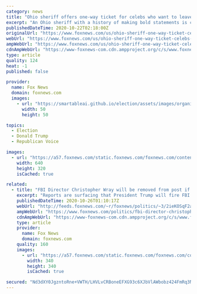 ```yaml
---
category: news
title: "Ohio sheriff offers one-way ticket for celebs who want to leave country if Trump is reelected"
excerpt: "An Ohio sheriff with a history of making bold statements is calling out Hollywood liberals -- offering to buy them a one-way ticket out of the country if President Trump wins reelection and that makes them upset."
publishedDateTime: 2020-10-22T02:18:00Z
originalUrl: "https://www.foxnews.com/us/ohio-sheriff-one-way-ticket-celebs-trump-reelected"
webUrl: "https://www.foxnews.com/us/ohio-sheriff-one-way-ticket-celebs-trump-reelected"
ampWebUrl: "https://www.foxnews.com/us/ohio-sheriff-one-way-ticket-celebs-trump-reelected.amp"
cdnAmpWebUrl: "https://www-foxnews-com.cdn.ampproject.org/c/s/www.foxnews.com/us/ohio-sheriff-one-way-ticket-celebs-trump-reelected.amp"
type: article
quality: 124
heat: -1
published: false

provider:
  name: Fox News
  domain: foxnews.com
  images:
    - url: "https://smartableai.github.io/election/assets/images/organizations/foxnews.com-50x50.jpg"
      width: 50
      height: 50

topics:
  - Election
  - Donald Trump
  - Republican Voice

images:
  - url: "https://a57.foxnews.com/static.foxnews.com/foxnews.com/content/uploads/2020/10/640/320/Richard-Jones-FOX-Interview.jpg?ve=1&tl=1"
    width: 640
    height: 320
    isCached: true

related:
  - title: "FBI Director Christopher Wray will be removed from post if Trump is re-elected, source tells Fox News"
    excerpt: "Reports are surfacing that President Trump will fire FBI Director Christopher Wray should he win reelection next Tuesday."
    publishedDateTime: 2020-10-26T01:10:17Z
    webUrl: "http://feeds.foxnews.com/~r/foxnews/politics/~3/2ieKOSqF2a4/fbi-director-christopher-wray-will-be-removed-reelection"
    ampWebUrl: "https://www.foxnews.com/politics/fbi-director-christopher-wray-will-be-removed-reelection.amp"
    cdnAmpWebUrl: "https://www-foxnews-com.cdn.ampproject.org/c/s/www.foxnews.com/politics/fbi-director-christopher-wray-will-be-removed-reelection.amp"
    type: article
    provider:
      name: Fox News
      domain: foxnews.com
    quality: 160
    images:
      - url: "https://a57.foxnews.com/static.foxnews.com/foxnews.com/content/uploads/2018/09/340/340/c4a1ac56-untitled.png?ve=1&tl=1"
        width: 340
        height: 340
        isCached: true

secured: "Nd3dXY0JgzntoRne+VWTH/LHVLvCRBoneEFXG93c6XJbVlAWbobz424FmRq3No+nJnH5KzvLaTyeJyM54WMxo0URPu3fTPqfWO/UzccLUtUZPojQCbaZeli1vwwZYYuBZfqbAbsu/pj1icrgVIWAunnu4bjtwyY6dudLNFkFe830NOv4FKITcEjw3v7quTiAX7kkPqB+DcFNLgBiLfTqdc9p7aRs6LNJE40OmIeUrhZEaqFYZso8Q6q2fHdRq+8askv/da6mCggBDzdJwl1mHrDlRYUGgcutQw0qv7U78QgBn8s4CdAWagdMykyGzYy8eqEENpZFFevUwPv/+W1f8fleGfRwgrA40heOXh5qHMo=;3Db5FjuZomXiOekotedIng=="
---
```


